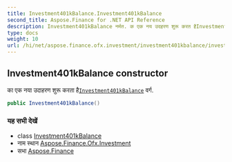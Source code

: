 ```yaml
---
title: Investment401kBalance.Investment401kBalance
second_title: Aspose.Finance for .NET API Reference
description: Investment401kBalance नर्मत. क एक नय उदहरण शुरू करत हैInvestment401kBalance वर्ग.
type: docs
weight: 10
url: /hi/net/aspose.finance.ofx.investment/investment401kbalance/investment401kbalance/
---
```

## Investment401kBalance constructor

का एक नया उदाहरण शुरू करता है[`Investment401kBalance`](../) वर्ग.

```csharp
public Investment401kBalance()
```

### यह सभी देखें

* class [Investment401kBalance](../)
* नाम स्थान [Aspose.Finance.Ofx.Investment](../../investment401kbalance/)
* सभा [Aspose.Finance](../../../)


